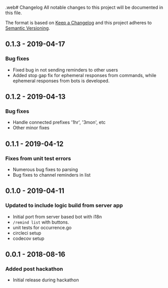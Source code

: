 .web# Changelog
All notable changes to this project will be documented in this file.

The format is based on [Keep a Changelog](http://keepachangelog.com/en/1.0.0/)
and this project adheres to [Semantic Versioning](http://semver.org/spec/v2.0.0.html).

## 0.1.3 - 2019-04-17
### Bug fixes
- Fixed bug in not sending reminders to other users
- Added stop gap fix for ephemeral responses from commands, while ephemeral responses from bots is developed.

## 0.1.2 - 2019-04-13
### Bug fixes
- Handle connected prefixes '1hr', '3mon', etc
- Other minor fixes

## 0.1.1 - 2019-04-12
### Fixes from unit test errors
- Numerous bug fixes to parsing
- Bug fixes to channel reminders in list

## 0.1.0 - 2019-04-11
### Updated to include logic build from server app
- Initial port from server based bot with i18n
- `/remind list` with buttons.
- unit tests for occurrence.go
- circleci setup
- codecov setup


## 0.0.1 - 2018-08-16
### Added post hackathon
- Initial release during hackathon
